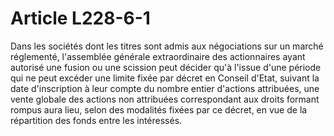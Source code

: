 # Article L228-6-1

Dans les sociétés dont les titres sont admis aux négociations sur un marché réglementé, l'assemblée générale extraordinaire des actionnaires ayant autorisé une fusion ou une scission peut décider qu'à l'issue d'une période qui ne peut excéder une limite fixée par décret en Conseil d'Etat, suivant la date d'inscription à leur compte du nombre entier d'actions attribuées, une vente globale des actions non attribuées correspondant aux droits formant rompus aura lieu, selon des modalités fixées par ce décret, en vue de la répartition des fonds entre les intéressés.
